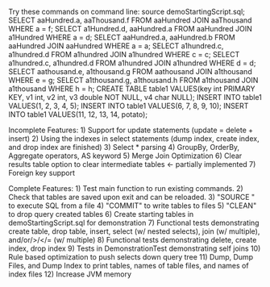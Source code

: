 Try these commands on command line:
source demoStartingScript.sql;
SELECT aaHundred.a, aaThousand.f FROM aaHundred JOIN aaThousand WHERE a = f;
SELECT a1Hundred.d, aaHundred.a FROM aaHundred JOIN a1Hundred WHERE a = d;
SELECT aaHundred.a, aaHundred.b FROM aaHundred JOIN aaHundred WHERE a = a;
SELECT a1hundred.c, a1hundred.d FROM a1hundred JOIN a1hundred WHERE c = c;
SELECT a1hundred.c, a1hundred.d FROM a1hundred JOIN a1hundred WHERE d = d;
SELECT aathousand.e, a1thousand.g FROM aathousand JOIN a1thousand WHERE e = g;
SELECT a1thousand.g, a1thousand.h FROM a1thousand JOIN a1thousand WHERE h = h;
CREATE TABLE table1 VALUES(key int PRIMARY KEY, v1 int, v2 int, v3 double NOT NULL, v4 char NULL);
INSERT INTO table1 VALUES(1, 2, 3, 4, 5);
INSERT INTO table1 VALUES(6, 7, 8, 9, 10);
INSERT INTO table1 VALUES(11, 12, 13, 14, potato);



Incomplete Features:
    1) Support for update statements (update = delete + insert)
    2) Using the indexes in select statements (dump index, create index, and drop index are finished)
    3) Select * parsing
    4) GroupBy, OrderBy, Aggregate operators, AS keyword
    5) Merge Join Optimization
    6) Clear results table option to clear intermediate tables <- partially implemented
    7) Foreign key support



Complete Features:
    1) Test main function to run existing commands.
    2) Check that tables are saved upon exit and can be reloaded.
    3) "SOURCE <filename>" to execute SQL from a file
    4) "COMMIT" to write tables to files
    5) "CLEAN" to drop query created tables
    6) Create starting tables in demoStartingScript.sql for demonstration
    7) Functional tests demonstrating create table, drop table, insert, select (w/ nested selects), join (w/ multiple), and/or/>/</= (w/ multiple)
    8) Functional tests demonstrating delete, create index, drop index
    9) Tests in DemonstrationTest demonstrating self joins
    10) Rule based optimization to push selects down query tree
    11) Dump, Dump Files, and Dump Index to print tables, names of table files, and names of index files
    12) Increase JVM memory